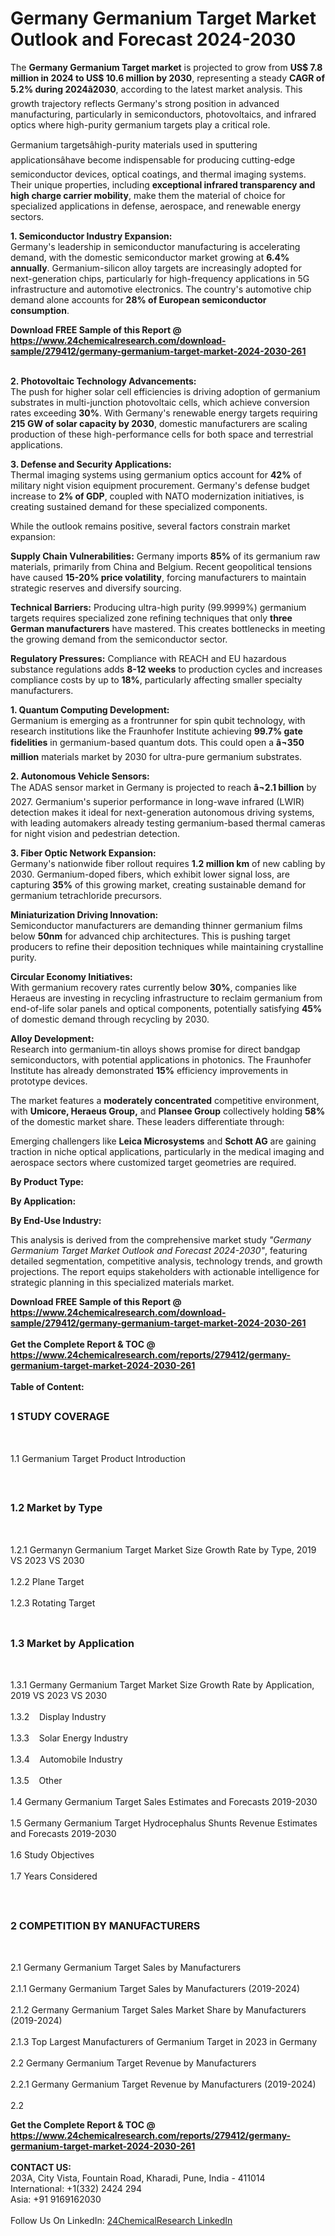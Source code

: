 <h1>Germany Germanium Target Market Outlook and Forecast 2024-2030</h1><p>The <strong>Germany Germanium Target market</strong> is projected to grow from <strong>US$ 7.8 million in 2024 to US$ 10.6 million by 2030</strong>, representing a steady <strong>CAGR of 5.2% during 2024â2030</strong>, according to the latest market analysis. This growth trajectory reflects Germany's strong position in advanced manufacturing, particularly in semiconductors, photovoltaics, and infrared optics where high-purity germanium targets play a critical role.</p><p>Germanium targetsâhigh-purity materials used in sputtering applicationsâhave become indispensable for producing cutting-edge semiconductor devices, optical coatings, and thermal imaging systems. Their unique properties, including <strong>exceptional infrared transparency and high charge carrier mobility</strong>, make them the material of choice for specialized applications in defense, aerospace, and renewable energy sectors.</p><p><strong>1. Semiconductor Industry Expansion:</strong><br>
Germany's leadership in semiconductor manufacturing is accelerating demand, with the domestic semiconductor market growing at <strong>6.4% annually</strong>. Germanium-silicon alloy targets are increasingly adopted for next-generation chips, particularly for high-frequency applications in 5G infrastructure and automotive electronics. The country's automotive chip demand alone accounts for <strong>28% of European semiconductor consumption</strong>.</p><div><b>Download FREE Sample of this Report @ 
            <a href="https://www.24chemicalresearch.com/download-sample/279412/germany-germanium-target-market-2024-2030-261">
            https://www.24chemicalresearch.com/download-sample/279412/germany-germanium-target-market-2024-2030-261</a></b></div><br><p><strong>2. Photovoltaic Technology Advancements:</strong><br>
The push for higher solar cell efficiencies is driving adoption of germanium substrates in multi-junction photovoltaic cells, which achieve conversion rates exceeding <strong>30%</strong>. With Germany's renewable energy targets requiring <strong>215 GW of solar capacity by 2030</strong>, domestic manufacturers are scaling production of these high-performance cells for both space and terrestrial applications.</p><p><strong>3. Defense and Security Applications:</strong><br>
Thermal imaging systems using germanium optics account for <strong>42%</strong> of military night vision equipment procurement. Germany's defense budget increase to <strong>2% of GDP</strong>, coupled with NATO modernization initiatives, is creating sustained demand for these specialized components.</p><p>While the outlook remains positive, several factors constrain market expansion:</p><p><strong>Supply Chain Vulnerabilities:</strong> Germany imports <strong>85%</strong> of its germanium raw materials, primarily from China and Belgium. Recent geopolitical tensions have caused <strong>15-20% price volatility</strong>, forcing manufacturers to maintain strategic reserves and diversify sourcing.</p><p><strong>Technical Barriers:</strong> Producing ultra-high purity (99.9999%) germanium targets requires specialized zone refining techniques that only <strong>three German manufacturers</strong> have mastered. This creates bottlenecks in meeting the growing demand from the semiconductor sector.</p><p><strong>Regulatory Pressures:</strong> Compliance with REACH and EU hazardous substance regulations adds <strong>8-12 weeks</strong> to production cycles and increases compliance costs by up to <strong>18%</strong>, particularly affecting smaller specialty manufacturers.</p><p><strong>1. Quantum Computing Development:</strong><br>
Germanium is emerging as a frontrunner for spin qubit technology, with research institutions like the Fraunhofer Institute achieving <strong>99.7% gate fidelities</strong> in germanium-based quantum dots. This could open a <strong>â¬350 million</strong> materials market by 2030 for ultra-pure germanium substrates.</p><p><strong>2. Autonomous Vehicle Sensors:</strong><br>
The ADAS sensor market in Germany is projected to reach <strong>â¬2.1 billion</strong> by 2027. Germanium's superior performance in long-wave infrared (LWIR) detection makes it ideal for next-generation autonomous driving systems, with leading automakers already testing germanium-based thermal cameras for night vision and pedestrian detection.</p><p><strong>3. Fiber Optic Network Expansion:</strong><br>
Germany's nationwide fiber rollout requires <strong>1.2 million km</strong> of new cabling by 2030. Germanium-doped fibers, which exhibit lower signal loss, are capturing <strong>35%</strong> of this growing market, creating sustainable demand for germanium tetrachloride precursors.</p><p><strong>Miniaturization Driving Innovation:</strong><br>
    Semiconductor manufacturers are demanding thinner germanium films below <strong>50nm</strong> for advanced chip architectures. This is pushing target producers to refine their deposition techniques while maintaining crystalline purity.</p><p><strong>Circular Economy Initiatives:</strong><br>
    With germanium recovery rates currently below <strong>30%</strong>, companies like Heraeus are investing in recycling infrastructure to reclaim germanium from end-of-life solar panels and optical components, potentially satisfying <strong>45%</strong> of domestic demand through recycling by 2030.</p><p><strong>Alloy Development:</strong><br>
    Research into germanium-tin alloys shows promise for direct bandgap semiconductors, with potential applications in photonics. The Fraunhofer Institute has already demonstrated <strong>15%</strong> efficiency improvements in prototype devices.</p><p>The market features a <strong>moderately concentrated</strong> competitive environment, with <strong>Umicore, Heraeus Group,</strong> and <strong>Plansee Group</strong> collectively holding <strong>58%</strong> of the domestic market share. These leaders differentiate through:</p><p>Emerging challengers like <strong>Leica Microsystems</strong> and <strong>Schott AG</strong> are gaining traction in niche optical applications, particularly in the medical imaging and aerospace sectors where customized target geometries are required.</p><p><strong>By Product Type:</strong></p><p><strong>By Application:</strong></p><p><strong>By End-Use Industry:</strong></p><p>This analysis is derived from the comprehensive market study <em>"Germany Germanium Target Market Outlook and Forecast 2024-2030"</em>, featuring detailed segmentation, competitive analysis, technology trends, and growth projections. The report equips stakeholders with actionable intelligence for strategic planning in this specialized materials market.</p><div><b>Download FREE Sample of this Report @ 
            <a href="https://www.24chemicalresearch.com/download-sample/279412/germany-germanium-target-market-2024-2030-261">
            https://www.24chemicalresearch.com/download-sample/279412/germany-germanium-target-market-2024-2030-261</a></b></div><br><div><b>Get the Complete Report & TOC @ 
            <a href="https://www.24chemicalresearch.com/reports/279412/germany-germanium-target-market-2024-2030-261">
            https://www.24chemicalresearch.com/reports/279412/germany-germanium-target-market-2024-2030-261</a></b></div><br>
            <b>Table of Content:</b><p><h2><span style="font-size:16px"><strong>1 STUDY COVERAGE</strong></span></h2><br />
<p>1.1 Germanium Target Product Introduction</p><br />
<h2><span style="font-size:16px"><strong>1.2 Market by Type</strong></span></h2><br />
<p>1.2.1 Germanyn Germanium Target Market Size Growth Rate by Type, 2019 VS 2023 VS 2030<br /><br />
1.2.2 Plane Target&nbsp;&nbsp; &nbsp;<br /><br />
1.2.3 Rotating Target<br /><br />
<h2><span style="font-size:16px"><strong>1.3 Market by Application</strong></span></h2><br />
<p>1.3.1 Germany Germanium Target Market Size Growth Rate by Application, 2019 VS 2023 VS 2030<br /><br />
1.3.2&nbsp;&nbsp; &nbsp;Display Industry<br /><br />
1.3.3&nbsp;&nbsp; &nbsp;Solar Energy Industry<br /><br />
1.3.4&nbsp;&nbsp; &nbsp;Automobile Industry<br /><br />
1.3.5&nbsp;&nbsp; &nbsp;Other<br /><br />
1.4 Germany Germanium Target Sales Estimates and Forecasts 2019-2030<br /><br />
1.5 Germany Germanium Target Hydrocephalus Shunts Revenue Estimates and Forecasts 2019-2030<br /><br />
1.6 Study Objectives<br /><br />
1.7 Years Considered</p><br />
<h2><span style="font-size:16px"><strong>2 COMPETITION BY MANUFACTURERS</strong></span></h2><br />
<p>2.1 Germany Germanium Target Sales by Manufacturers<br /><br />
2.1.1 Germany Germanium Target Sales by Manufacturers (2019-2024)<br /><br />
2.1.2 Germany Germanium Target Sales Market Share by Manufacturers (2019-2024)<br /><br />
2.1.3 Top Largest Manufacturers of Germanium Target in 2023 in Germany<br /><br />
2.2 Germany Germanium Target Revenue by Manufacturers<br /><br />
2.2.1 Germany Germanium Target Revenue by Manufacturers (2019-2024)<br /><br />
2.2</p><div><b>Get the Complete Report & TOC @ 
            <a href="https://www.24chemicalresearch.com/reports/279412/germany-germanium-target-market-2024-2030-261">
            https://www.24chemicalresearch.com/reports/279412/germany-germanium-target-market-2024-2030-261</a></b></div><br><b>CONTACT US:</b><br>
            203A, City Vista, Fountain Road, Kharadi, Pune, India - 411014<br>
            International: +1(332) 2424 294<br>
            Asia: +91 9169162030 <br><br>
            Follow Us On LinkedIn: <a href="https://www.linkedin.com/company/24chemicalresearch/">24ChemicalResearch LinkedIn</a>